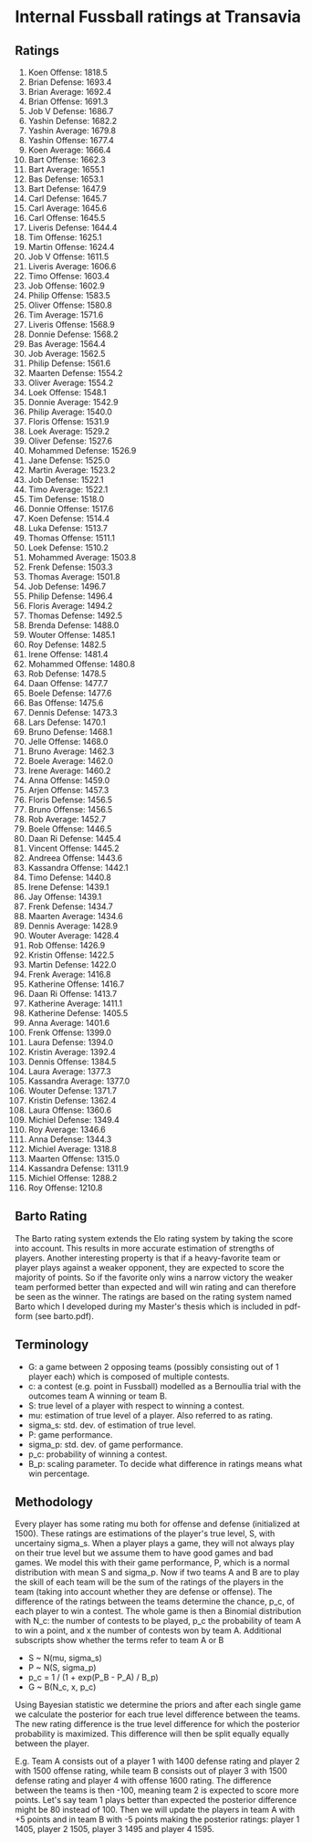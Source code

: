 # Internal Fussball ratings at Transavia
## Ratings
1. Koen Offense: 1818.5 
2. Brian Defense: 1693.4 
3. Brian Average: 1692.4 
4. Brian Offense: 1691.3 
5. Job V Defense: 1686.7 
6. Yashin Defense: 1682.2 
7. Yashin Average: 1679.8 
8. Yashin Offense: 1677.4 
9. Koen Average: 1666.4 
10. Bart Offense: 1662.3 
11. Bart Average: 1655.1 
12. Bas Defense: 1653.1 
13. Bart Defense: 1647.9 
14. Carl Defense: 1645.7 
15. Carl Average: 1645.6 
16. Carl Offense: 1645.5 
17. Liveris Defense: 1644.4 
18. Tim Offense: 1625.1 
19. Martin Offense: 1624.4 
20. Job V Offense: 1611.5 
21. Liveris Average: 1606.6 
22. Timo Offense: 1603.4 
23. Job Offense: 1602.9 
24. Philip Offense: 1583.5 
25. Oliver Offense: 1580.8 
26. Tim Average: 1571.6 
27. Liveris Offense: 1568.9 
28. Donnie Defense: 1568.2 
29. Bas Average: 1564.4 
30. Job Average: 1562.5 
31. Philip  Defense: 1561.6 
32. Maarten Defense: 1554.2 
33. Oliver Average: 1554.2 
34. Loek Offense: 1548.1 
35. Donnie Average: 1542.9 
36. Philip Average: 1540.0 
37. Floris Offense: 1531.9 
38. Loek Average: 1529.2 
39. Oliver Defense: 1527.6 
40. Mohammed Defense: 1526.9 
41. Jane Defense: 1525.0 
42. Martin Average: 1523.2 
43. Job Defense: 1522.1 
44. Timo Average: 1522.1 
45. Tim Defense: 1518.0 
46. Donnie Offense: 1517.6 
47. Koen Defense: 1514.4 
48. Luka Defense: 1513.7 
49. Thomas Offense: 1511.1 
50. Loek Defense: 1510.2 
51. Mohammed Average: 1503.8 
52. Frenk  Defense: 1503.3 
53. Thomas Average: 1501.8 
54. Job  Defense: 1496.7 
55. Philip Defense: 1496.4 
56. Floris Average: 1494.2 
57. Thomas Defense: 1492.5 
58. Brenda Defense: 1488.0 
59. Wouter Offense: 1485.1 
60. Roy Defense: 1482.5 
61. Irene Offense: 1481.4 
62. Mohammed Offense: 1480.8 
63. Rob Defense: 1478.5 
64. Daan Offense: 1477.7 
65. Boele Defense: 1477.6 
66. Bas Offense: 1475.6 
67. Dennis Defense: 1473.3 
68. Lars Defense: 1470.1 
69. Bruno Defense: 1468.1 
70. Jelle Offense: 1468.0 
71. Bruno Average: 1462.3 
72. Boele Average: 1462.0 
73. Irene Average: 1460.2 
74. Anna Offense: 1459.0 
75. Arjen Offense: 1457.3 
76. Floris Defense: 1456.5 
77. Bruno Offense: 1456.5 
78. Rob Average: 1452.7 
79. Boele Offense: 1446.5 
80. Daan Ri Defense: 1445.4 
81. Vincent Offense: 1445.2 
82. Andreea Offense: 1443.6 
83. Kassandra Offense: 1442.1 
84. Timo Defense: 1440.8 
85. Irene Defense: 1439.1 
86. Jay Offense: 1439.1 
87. Frenk Defense: 1434.7 
88. Maarten Average: 1434.6 
89. Dennis Average: 1428.9 
90. Wouter Average: 1428.4 
91. Rob Offense: 1426.9 
92. Kristin Offense: 1422.5 
93. Martin Defense: 1422.0 
94. Frenk Average: 1416.8 
95. Katherine Offense: 1416.7 
96. Daan Ri Offense: 1413.7 
97. Katherine Average: 1411.1 
98. Katherine Defense: 1405.5 
99. Anna Average: 1401.6 
100. Frenk Offense: 1399.0 
101. Laura Defense: 1394.0 
102. Kristin Average: 1392.4 
103. Dennis Offense: 1384.5 
104. Laura Average: 1377.3 
105. Kassandra Average: 1377.0 
106. Wouter Defense: 1371.7 
107. Kristin Defense: 1362.4 
108. Laura Offense: 1360.6 
109. Michiel Defense: 1349.4 
110. Roy Average: 1346.6 
111. Anna Defense: 1344.3 
112. Michiel Average: 1318.8 
113. Maarten Offense: 1315.0 
114. Kassandra Defense: 1311.9 
115. Michiel Offense: 1288.2 
116. Roy Offense: 1210.8 

## Barto Rating
The Barto rating system extends the Elo rating system by taking the score into account. This results in more accurate estimation of strengths of players. Another interesting property is that if a heavy-favorite team or player plays against a weaker opponent, they are expected to score the majority of points. So if the favorite only wins a narrow victory the weaker team performed better than expected and will win rating and can therefore be seen as the winner. The ratings are based on the rating system named Barto which I developed during my Master's thesis which is included in pdf-form (see barto.pdf).
## Terminology
- G: a game between 2 opposing teams (possibly consisting out of 1 player each) which is composed of multiple contests.
- c: a contest (e.g. point in Fussball) modelled as a Bernoullia trial with the outcomes team A winning or team B.
- S: true level of a player with respect to winning a contest.
- mu: estimation of true level of a player. Also referred to as rating.
- sigma_s: std. dev. of estimation of true level.
- P: game performance.
- sigma_p: std. dev. of game performance.
- p_c: probability of winning a contest.
- B_p: scaling parameter. To decide what difference in ratings means what win percentage.
## Methodology
Every player has some rating mu both for offense and defense (initialized at 1500). These ratings are estimations of the player's true level, S, with uncertainy sigma_s. When a player plays a game, they will not always play on their true level but we assume them to have good games and bad games. We model this with their game performance, P, which is a normal distribution with mean S and sigma_p. Now if two teams A and B are to play the skill of each team will be the sum of the ratings of the players in the team (taking into account whether they are defense or offense). The difference of the ratings between the teams determine the chance, p_c, of each player to win a contest. The whole game is then a Binomial distribution with N_c: the number of contests to be played, p_c the probability of team A to win a point, and x the number of contests won by team A. Additional subscripts show whether the terms refer to team A or B
- S ~ N(mu, sigma_s)
- P ~ N(S, sigma_p)
- p_c = 1 / (1 + exp(P_B - P_A) / B_p)
- G ~ B(N_c, x, p_c)

Using Bayesian statistic we determine the priors and after each single game we calculate the posterior for each true level difference between the teams. The new rating difference is the true level difference for which the posterior probability is maximized. This difference will then be split equally equally between the player. 

E.g. Team A consists out of a player 1 with 1400 defense rating and player 2 with 1500 offense rating, while team B consists out of player 3 with 1500 defense rating and player 4 with offense 1600 rating. The difference between the teams is then -100, meaning team 2 is expected to score more points. Let's say team 1 plays better than expected the posterior difference might be 80 instead of 100. Then we will update the players in team A with +5 points and in team B with -5 points making the posterior ratings: player 1 1405, player 2 1505, player 3 1495 and player 4 1595.